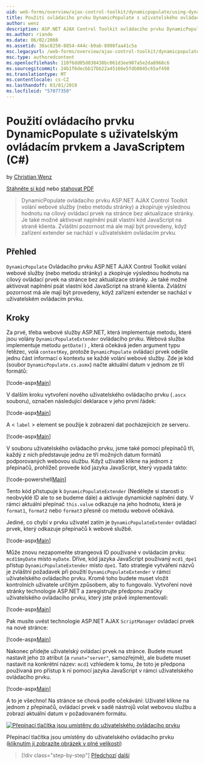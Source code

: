 ```yaml
---
uid: web-forms/overview/ajax-control-toolkit/dynamicpopulate/using-dynamicpopulate-with-a-user-control-and-javascript-cs
title: Použití ovládacího prvku DynamicPopulate s uživatelského ovládacího prvku a JavaScriptem (C#) | Dokumentace Microsoftu
author: wenz
description: ASP.NET AJAX Control Toolkit ovládacího prvku DynamicPopulate volání webové služby (nebo metodu stránky) a vyplní výsledné hodnoty do cílového ovládacího prvku na t...
ms.author: riande
ms.date: 06/02/2008
ms.assetid: 38ac8250-8854-444c-b9ab-8998faa41c5a
msc.legacyurl: /web-forms/overview/ajax-control-toolkit/dynamicpopulate/using-dynamicpopulate-with-a-user-control-and-javascript-cs
msc.type: authoredcontent
ms.openlocfilehash: 110f6dd05d038438bc061d3ee907a5e2da8968c6
ms.sourcegitcommit: 24b1f6decbb17bb22a45166e5fdb0845c65af498
ms.translationtype: MT
ms.contentlocale: cs-CZ
ms.lasthandoff: 03/01/2019
ms.locfileid: "57077350"
---
```

<a name="using-dynamicpopulate-with-a-user-control-and-javascript-c"></a>Použití ovládacího prvku DynamicPopulate s uživatelským ovládacím prvkem a JavaScriptem (C#)
====================
by [Christian Wenz](https://github.com/wenz)

[Stáhněte si kód](http://download.microsoft.com/download/d/8/f/d8f2f6f9-1b7c-46ad-9252-e1fc81bdea3e/dynamicpopulate2.cs.zip) nebo [stahovat PDF](http://download.microsoft.com/download/b/6/a/b6ae89ee-df69-4c87-9bfb-ad1eb2b23373/dynamicpopulate2CS.pdf)

> DynamicPopulate ovládacího prvku ASP.NET AJAX Control Toolkit volání webové služby (nebo metodu stránky) a zkopíruje výslednou hodnotu na cílový ovládací prvek na stránce bez aktualizace stránky. Je také možné aktivovat naplnění psát vlastní kód JavaScript na straně klienta. Zvláštní pozornost má ale mají být provedeny, když zařízení extender se nachází v uživatelském ovládacím prvku.


## <a name="overview"></a>Přehled

`DynamicPopulate` Ovládacího prvku ASP.NET AJAX Control Toolkit volání webové služby (nebo metodu stránky) a zkopíruje výslednou hodnotu na cílový ovládací prvek na stránce bez aktualizace stránky. Je také možné aktivovat naplnění psát vlastní kód JavaScript na straně klienta. Zvláštní pozornost má ale mají být provedeny, když zařízení extender se nachází v uživatelském ovládacím prvku.

## <a name="steps"></a>Kroky

Za prvé, třeba webové služby ASP.NET, která implementuje metodu, které jsou volány `DynamicPopulateExtender` ovládacího prvku. Webová služba implementuje metodu `getDate()` , která očekává jeden argument typu řetězec, volá `contextKey`, protože `DynamicPopulate` ovládací prvek odešle jednu část informací o kontextu se každé volání webové služby. Zde je kód (soubor `DynamicPopulate.cs.asmx`) načte aktuální datum v jednom ze tří formátů:

[!code-aspx[Main](using-dynamicpopulate-with-a-user-control-and-javascript-cs/samples/sample1.aspx)]

V dalším kroku vytvoření nového uživatelského ovládacího prvku (`.ascx` souboru), označen následující deklarace v jeho první řádek:

[!code-aspx[Main](using-dynamicpopulate-with-a-user-control-and-javascript-cs/samples/sample2.aspx)]

A &lt; `label` &gt; element se použije k zobrazení dat pocházejících ze serveru.

[!code-aspx[Main](using-dynamicpopulate-with-a-user-control-and-javascript-cs/samples/sample3.aspx)]

V souboru uživatelského ovládacího prvku, jsme také pomocí přepínačů tři, každý z nich představuje jednu ze tří možných datum formátů podporovaných webovou službu. Když uživatel klikne na jednom z přepínačů, prohlížeč provede kód jazyka JavaScript, který vypadá takto:

[!code-powershell[Main](using-dynamicpopulate-with-a-user-control-and-javascript-cs/samples/sample4.ps1)]

Tento kód přistupuje k `DynamicPopulateExtender` (Nedělejte si starosti o neobvyklé ID ale to se budeme dále) a aktivuje dynamické naplnění daty. V rámci aktuální přepínač `this.value` odkazuje na jeho hodnotu, která je `format1`, `format2` nebo `format3` přesně co metodu webové očekává.

Jediné, co chybí v prvku uživatel zatím je `DynamicPopulateExtender` ovládací prvek, který odkazuje přepínačů k webové službě.

[!code-aspx[Main](using-dynamicpopulate-with-a-user-control-and-javascript-cs/samples/sample5.aspx)]

Může znovu nezapomeňte strangeová ID používané v ovládacím prvku: `mcd1$myDate` místo `myDate`. Dříve, kód jazyka JavaScript používaný `mcd1_dpe1` přístup `DynamicPopulateExtender` místo `dpe1`. Tato strategie vytváření názvů je zvláštní požadavek při použití `DynamicPopulateExtender` v rámci uživatelského ovládacího prvku. Kromě toho budete muset vložit kontrolních uživatele určitým způsobem, aby to fungovalo. Vytvoření nové stránky technologie ASP.NET a zaregistrujte předponu značky uživatelského ovládacího prvku, který jste právě implementovali:

[!code-aspx[Main](using-dynamicpopulate-with-a-user-control-and-javascript-cs/samples/sample6.aspx)]

Pak musíte uvést technologie ASP.NET AJAX `ScriptManager` ovládací prvek na nové stránce:

[!code-aspx[Main](using-dynamicpopulate-with-a-user-control-and-javascript-cs/samples/sample7.aspx)]

Nakonec přidejte uživatelský ovládací prvek na stránce. Budete muset nastavit jeho `ID` atribut (a `runat="server"`, samozřejmě), ale budete muset nastavit na konkrétní název: `mcd1` vzhledem k tomu, že toto je předpona používaná pro přístup k ní pomocí jazyka JavaScript v rámci uživatelského ovládacího prvku.

[!code-aspx[Main](using-dynamicpopulate-with-a-user-control-and-javascript-cs/samples/sample8.aspx)]

A to je všechno! Na stránce se chová podle očekávání: Uživatel klikne na jednom z přepínačů, ovládací prvek v sadě nástrojů volat webovou službu a zobrazí aktuální datum v požadovaném formátu.


[![Přepínací tlačítka jsou umístěny do uživatelského ovládacího prvku](using-dynamicpopulate-with-a-user-control-and-javascript-cs/_static/image2.png)](using-dynamicpopulate-with-a-user-control-and-javascript-cs/_static/image1.png)

Přepínací tlačítka jsou umístěny do uživatelského ovládacího prvku ([kliknutím ji zobrazíte obrázek v plné velikosti](using-dynamicpopulate-with-a-user-control-and-javascript-cs/_static/image3.png))

> [!div class="step-by-step"]
> [Předchozí](dynamically-populating-a-control-using-javascript-code-cs.md)
> [další](dynamically-populating-a-control-vb.md)
